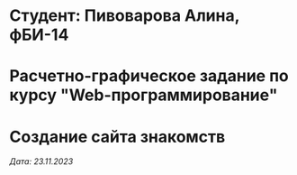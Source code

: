 # Студент: Пивоварова Алина, фБИ-14

# Расчетно-графическое задание по курсу "Web-программирование"

# Создание сайта знакомств

*Дата: 23.11.2023*